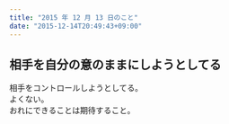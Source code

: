 ```yaml
---
title: "2015 年 12 月 13 日のこと"
date: "2015-12-14T20:49:43+09:00"
---
```


## 相手を自分の意のままにしようとしてる

相手をコントロールしようとしてる。  
よくない。  
おれにできることは期待すること。
